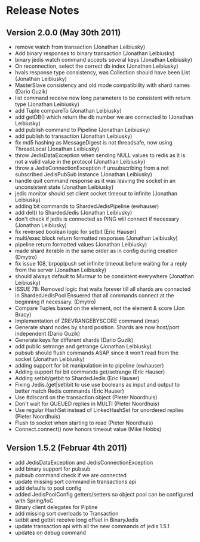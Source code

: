 # Release Notes

## Version 2.0.0 (May 30th 2011)
+ remove watch from transaction (Jonathan Leibiusky)
+ Add binary responses to binary transaction (Jonathan Leibiusky)
+ binary jedis watch command accepts several keys (Jonathan Leibiusky)
+ On reconnection, select the correct db index (Jonathan Leibiusky)
+ hvals response type consistency, was Collection should have been List (Jonathan Leibiusky)
+ MasterSlave consistency and old mode compatibility with shard names (Dario Guzik)
+ list command receive now long parameters to be consistent with return type (Jonathan Leibiusky)
+ add Tuple compareTo (Jonathan Leibiusky)
+ add getDB() which return the db number we are connected to (Jonathan Leibiusky)
+ add publish command to Pipeline (Jonathan Leibiusky)
+ add publish to transaction (Jonathan Leibiusky)
+ fix md5 hashing as MessageDigest is not threadsafe, now using ThreadLocal (Jonathan Leibiusky)
+ throw JedisDataException when sending NULL values to redis as it is not a valid value in the protocol (Jonathan Leibiusky)
+ throw a JedisConnectionException if unsubscribing from a not subscribed JedisPubSub instance (Jonathan Leibiusky)
+ handle quit command response as it was leaving the socket in an unconsistent state (Jonathan Leibiusky)
+ jedis monitor should set client socket timeout to infinite (Jonathan Leibiusky)
+ adding bit commands to ShardedJedisPipeline (ewhauser)
+ add del() to ShardedJedis (Jonathan Leibiusky)
+ don't check if jedis is connected as PING will connect if necessary (Jonathan Leibiusky)
+ fix reversed boolean logic for setbit (Eric Hauser)
+ multi/exec block return formatted responses (Jonathan Leibiusky)
+ pipeline return formatted values (Jonathan Leibiusky)
+ made shard iterable in the same order as in config during creation (Dmytro)
+ fix issue 108, brpoplpush set infinite timeout before waiting for a reply from the server (Jonathan Leibiusky)
+ should always default to Murmur to be consistent everywhere (Jonathan Leibiusky)
+ ISSUE 78: Removed logic that waits forever till all shards are connected in ShardedJedisPool Ensuered that all commands connect at the beginning if necessary. (Dmytro)
+ Compare Tuples based on the element, not the element & score (Jon Bracy)
+ Implementation of ZREVRANGEBYSCORE command (lmar)
+ Generate shard nodes by shard position. Shards are now host/port independent (Dario Guzik)
+ Generate keys for different shards (Dario Guzik)
+ add public setrange and getrange (Jonathan Leibiusky)
+ pubsub should flush commands ASAP since it won't read from the socket (Jonathan Leibiusky)
+ adding support for bit manipulation in to pipeline (ewhauser)
+ Adding support for bit commands get/setrange (Eric Hauser)
+ Adding setbit/getbit to ShardedJedis (Eric Hauser)
+ Fixing Jedis.(get|set)bit to use use booleans as input and output to better match Redis commands (Eric Hauser)
+ Use #discard on the transaction object (Pieter Noordhuis)
+ Don't wait for QUEUED replies in MULTI (Pieter Noordhuis)
+ Use regular HashSet instead of LinkedHashSet for unordered replies (Pieter Noordhuis)
+ Flush to socket when starting to read (Pieter Noordhuis)
+ Connect.connect() now honors timeout value (Mike Hobbs)

## Version 1.5.2 (Februar 4th 2011) 
+ add JedisDataException and JedisConnectionException
+ add binary support for pubsub
+ pubsub command check if we are connected
+ update missing sort command in transactions api
+ add defaults to pool config
+ added JedisPoolConfig getters/setters so object pool can be configured with Spring/IoC
+ Binary client delegates for Pipline
+ add missing sort overloads to Transaction
+ setbit and getbit receive long offset in BinaryJedis
+ update transaction api with all the new commands of jedis 1.5.1
+ updates on debug command

